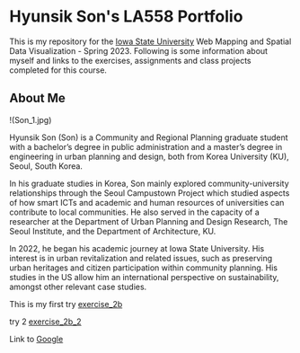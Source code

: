 # Hyunsik Son's LA558 Portfolio
This is my repository for the [Iowa State University](https://www.iastate.edu/) Web Mapping and Spatial Data Visualization - Spring 2023. Following is some information about myself and links to the exercises, assignments and class projects completed for this course.

## About Me
!(Son_1.jpg)

Hyunsik Son (Son) is a Community and Regional Planning graduate student with a bachelor’s degree in public administration and a master’s degree in engineering in urban planning and design, both from Korea University (KU), Seoul, South Korea.

In his graduate studies in Korea, Son mainly explored community-university relationships through the Seoul Campustown Project which studied aspects of how smart ICTs and academic and human resources of universities can contribute to local communities. He also served in the capacity of a researcher at the Department of Urban Planning and Design Research, The Seoul Institute, and the Department of Architecture, KU.

In 2022, he began his academic journey at Iowa State University. His interest is in urban revitalization and related issues, such as preserving urban heritages and citizen participation within community planning. His studies in the US allow him an international perspective on sustainability, amongst other relevant case studies.

This is my first try [exercise_2b](ex2b_2.md)

try 2 [exercise_2b_2](excercises/ex2b_2.md)


Link to [Google](http://www.google.com)
